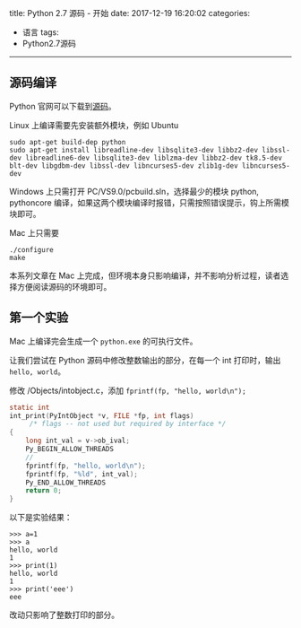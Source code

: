 title: Python 2.7 源码 - 开始
date: 2017-12-19 16:20:02
categories:
- 语言
tags: 
- Python2.7源码
---

## 源码编译

Python 官网可以下载到[源码](https://www.python.org/downloads/source/)。

Linux 上编译需要先安装额外模块，例如 Ubuntu

```
sudo apt-get build-dep python
sudo apt-get install libreadline-dev libsqlite3-dev libbz2-dev libssl-dev libreadline6-dev libsqlite3-dev liblzma-dev libbz2-dev tk8.5-dev blt-dev libgdbm-dev libssl-dev libncurses5-dev zlib1g-dev libncurses5-dev
```

Windows 上只需打开 PC/VS9.0/pcbuild.sln，选择最少的模块 python, pythoncore 编译，如果这两个模块编译时报错，只需按照错误提示，钩上所需模块即可。

Mac 上只需要

```
./configure
make
```

本系列文章在 Mac 上完成，但环境本身只影响编译，并不影响分析过程，读者选择方便阅读源码的环境即可。

## 第一个实验

Mac 上编译完会生成一个 `python.exe` 的可执行文件。

让我们尝试在 Python 源码中修改整数输出的部分，在每一个 int 打印时，输出 `hello, world`。

修改 /Objects/intobject.c，添加 `fprintf(fp, "hello, world\n");`

```c
static int
int_print(PyIntObject *v, FILE *fp, int flags)
     /* flags -- not used but required by interface */
{
    long int_val = v->ob_ival;
    Py_BEGIN_ALLOW_THREADS
    // 
    fprintf(fp, "hello, world\n");
    fprintf(fp, "%ld", int_val);
    Py_END_ALLOW_THREADS
    return 0;
}
```

以下是实验结果：

```
>>> a=1
>>> a
hello, world
1
>>> print(1)
hello, world
1
>>> print('eee')
eee
```

改动只影响了整数打印的部分。